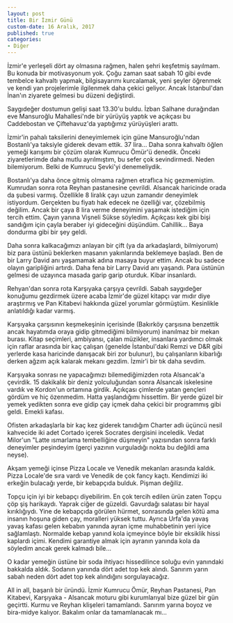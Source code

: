 ```yaml
---
layout: post
title: Bir İzmir Günü
custom-date: 16 Aralık, 2017
published: true
categories: 
- Diğer
---
```


İzmir'e yerleşeli dört ay olmasına rağmen, halen şehri keşfetmiş sayılmam. Bu konuda bir motivasyonum yok. Çoğu zaman saat sabah 10 gibi evde tembelce kahvaltı yapmak, bilgisayarımı kurcalamak, yeni şeyler öğrenmek ve kendi yan projelerimle ilgilenmek daha çekici geliyor. Ancak İstanbul'dan İnan'ın ziyarete gelmesi bu düzeni değiştirdi. 

Saygıdeğer dostumun gelişi saat 13.30'u buldu. İzban Salhane durağından eve Mansuroğlu Mahallesi'nde bir yürüyüş yaptık ve açıkçası bu Caddebostan ve Çiftehavuz'da yaptığımız yürüyüşleri arattı.

İzmir'in pahalı taksilerini deneyimlemek için güne Mansuroğlu'ndan Bostanlı'ya taksiyle giderek devam ettik. 37 lira... Daha sonra kahvaltı öğlen yemeği karışımı bir çözüm olarak Kumrucu Ömür'ü denedik. Önceki ziyaretlerimde daha mutlu ayrılmıştım, bu sefer çok sevindirmedi. Neden bilemiyorum. Belki de Kumrucu Şevki'yi denemeliydik.

Bostanlı'ya daha önce gitmiş olmama rağmen etraflıca hiç gezmemiştim. Kumrudan sonra rota Reyhan pastanesine çevrildi. Alsancak haricinde orada da şubesi varmış. Özellikle 8 liralık çayı uzun zamandır deneyimlek istiyordum. Gerçekten bu fiyatı hak edecek ne özelliği var, çözebilmiş değilim. Ancak bir çaya 8 lira verme deneyimini yaşamak istediğim için tercih ettim. Çayın yanına Vişneli Sükse söyledim. Açıkçası kek gibi bişi sandığım için çayla beraber iyi gideceğini düşündüm. Cahillik... Baya dondurma gibi bir şey geldi. 

Daha sonra kalkacağımızı anlayan bir çift (ya da arkadaşlardı, bilmiyorum) biz para üstünü beklerken masanın yakınlarında beklemeye başladı. Ben de bir Larry David anı yaşamamak adına masaya buyur ettim. Ancak bu sadece olayın garipliğini artırdı. Daha fena bir Larry David anı yaşandı. Para üstünün gelmesi de uzayınca masada garip garip oturduk. Kibar insanlardı.

Rehyan'dan sonra rota Karşıyaka çarşıya çevrildi. Sabah saygıdeğer konuğumu gezdirmek üzere acaba İzmir'de güzel kitapçı var mıdır diye araştırmış ve Pan Kitabevi hakkında güzel yorumlar görmüştüm. Kesinlikle anlatıldığı kadar varmış. 

Karşıyaka çarşısının keşmekeşinin içerisinde (Bakırköy çarşısına benzettik ancak hayatımda oraya gidip gitmediğimi bilmiyorum) inanılmaz bir mekan burası. Kitap seçimleri, ambiyansı, çalan müzikler, insanlara yardımcı olmak için raflar arasında bir kaç çalışan (genelde İstanbul'daki Remzi ve D&R gibi yerlerde kasa haricinde danışacak biri zor bulunur), bu çalışanların kibarlığı derken ağzım açık kalarak mekanı gezdim. İzmir'i bir tık daha sevdim. 

Karşıyaka sonrası ne yapacağımızı bilemediğimizden rota Alsancak'a çevirdik. 15 dakikalık bir deniz yolculuğundan sonra Alsancak iskelesine vardık ve Kordon'un ortamına girdik. Açıkçası çimlerde yatan gençleri gördüm ve hiç özenmedim. Hatta yaşlandığımı hissettim. Bir yerde güzel bir yemek yedikten sonra eve gidip çay içmek daha çekici bir programmış gibi geldi. Emekli kafası. 

Ofisten arkadaşlarla bir kaç kez giderek tanıdığım Charter adlı üçüncü nesil kahvecide iki adet Cortado içerek Socrates dergisini inceledik. Vedat Milor'un "Latte ısmarlama tembelliğine düşmeyin" yazısından sonra farklı deneyimler peşindeyim (gerçi yazının vurguladığı nokta bu değildi ama neyse).

Akşam yemeği içinse Pizza Locale ve Venedik mekanları arasında kaldık. Pizza Locale'de sıra vardı ve Venedik de çok fancy kaçtı. Kendimizi iki erkeğin bulacağı yerde, bir kebapçıda bulduk. Pişman değiliz.

Topçu için iyi bir kebapçı diyebilirim. En çok tercih edilen ürün zaten Topçu çöp şiş harikaydı. Yaprak ciğer de güzeldi. Gavurdağı salatası bir hayal kırıklığıydı. Yine de kebapçıda görülen hürmet, sonrasında gelen kötü ama insanın hoşuna giden çay, moralleri yüksek tuttu. Ayrıca Urfa'da yavaş yavaş kafası gelen kebabın yanında ayran içme muhabbetinin yeri iyice sağlamlaştı. Normalde kebap yanınd kola içmeyince böyle bir eksiklik hissi kaplardı içimi. Kendimi garantiye almak için ayranın yanında kola da söyledim ancak gerek kalmadı bile...

O kadar yemeğin üstüne bir soda ihtiyacı hissedilince soluğu evin yanındaki bakkalda aldık. Sodanın yanında dört adet top kek alındı. Sanırım yarın sabah neden dört adet top kek alındığını sorgulayacağız.

All in all, başarılı bir üründü. İzmir Kumrucu Ömür, Reyhan Pastanesi, Pan Kitabevi, Karşıyaka - Alsancak moturu gibi kurumlarıyal bize güzel bir gün geçirtti. Kurmu ve Reyhan klişeleri tamamlandı. Sanırım yarına boyoz ve bira-midye kalıyor. Bakalım onlar da tamamlanacak mı...